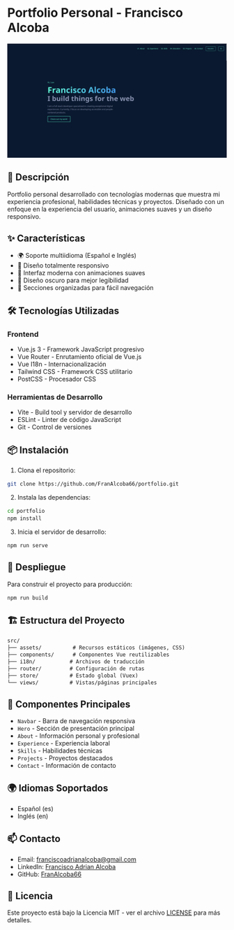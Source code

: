 # Portfolio Personal - Francisco Alcoba

![Portfolio Preview](./src/assets/porfolio.png)

## 🚀 Descripción

Portfolio personal desarrollado con tecnologías modernas que muestra mi experiencia profesional, habilidades técnicas y proyectos. Diseñado con un enfoque en la experiencia del usuario, animaciones suaves y un diseño responsivo.

## ✨ Características

- 🌍 Soporte multiidioma (Español e Inglés)
- 📱 Diseño totalmente responsivo
- 🎨 Interfaz moderna con animaciones suaves
- 🌙 Diseño oscuro para mejor legibilidad
- 🎯 Secciones organizadas para fácil navegación

## 🛠️ Tecnologías Utilizadas

### Frontend
- Vue.js 3 - Framework JavaScript progresivo
- Vue Router - Enrutamiento oficial de Vue.js
- Vue I18n - Internacionalización
- Tailwind CSS - Framework CSS utilitario
- PostCSS - Procesador CSS

### Herramientas de Desarrollo
- Vite - Build tool y servidor de desarrollo
- ESLint - Linter de código JavaScript
- Git - Control de versiones

## 📦 Instalación

1. Clona el repositorio:
```bash
git clone https://github.com/FranAlcoba66/portfolio.git
```

2. Instala las dependencias:
```bash
cd portfolio
npm install
```

3. Inicia el servidor de desarrollo:
```bash
npm run serve
```

## 🚀 Despliegue

Para construir el proyecto para producción:
```bash
npm run build
```

## 🏗️ Estructura del Proyecto

```
src/
├── assets/          # Recursos estáticos (imágenes, CSS)
├── components/      # Componentes Vue reutilizables
├── i18n/           # Archivos de traducción
├── router/         # Configuración de rutas
├── store/          # Estado global (Vuex)
└── views/          # Vistas/páginas principales
```

## 📱 Componentes Principales

- `Navbar` - Barra de navegación responsiva
- `Hero` - Sección de presentación principal
- `About` - Información personal y profesional
- `Experience` - Experiencia laboral
- `Skills` - Habilidades técnicas
- `Projects` - Proyectos destacados
- `Contact` - Información de contacto

## 🌍 Idiomas Soportados

- Español (es)
- Inglés (en)

## 📫 Contacto

- Email: franciscoadrianalcoba@gmail.com
- LinkedIn: [Francisco Adrian Alcoba](https://www.linkedin.com/in/francisco-adrian-alcoba/)
- GitHub: [FranAlcoba66](https://github.com/FranAlcoba66)

## 📄 Licencia

Este proyecto está bajo la Licencia MIT - ver el archivo [LICENSE](LICENSE) para más detalles.
